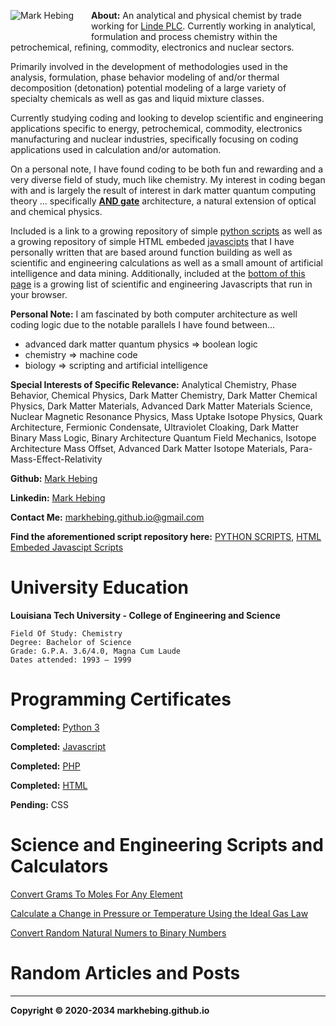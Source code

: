 <img align = "left" style="padding-right: 25px; padding-bottom: 20px;" src = "https://markhebing.github.io/images/MarkHebing33.jpeg" alt="Mark Hebing">**About:**  An analytical and physical chemist by trade working for [Linde PLC](https://en.m.wikipedia.org/wiki/Linde_plc). Currently working in analytical, formulation and process chemistry within the petrochemical, refining, commodity, electronics and nuclear sectors.

Primarily involved in the development of methodologies used in the analysis, formulation, phase behavior modeling of and/or thermal decomposition (detonation) potential modeling of a large variety of specialty chemicals as well as gas and liquid mixture classes.

Currently studying coding and looking to develop scientific and engineering applications specific to energy, petrochemical, commodity, electronics manufacturing and nuclear industries, specifically focusing on coding applications used in calculation and/or automation.

On a personal note, I have found coding to be both fun and rewarding and a very diverse field of study, much like chemistry. My interest in coding began with and is largely the result of interest in dark matter quantum computing theory ... specifically **[AND gate](https://en.wikipedia.org/wiki/AND_gate)** architecture, a natural extension of optical and chemical physics.

Included is a link to a growing repository of simple [python scripts](https://github.com/markhebing/python-scripts) as well as a growing repository of simple HTML embeded [javascipts](https://github.com/markhebing/javascripts) that I have personally written that are based around function building as well as scientific and engineering calculations as well as a small amount of artificial intelligence and data mining. Additionally, included at the [bottom of this page](#science-and-engineering-scripts-and-calculators) is a growing list of scientific and engineering Javascripts that run in your browser.

**Personal Note:** I am fascinated by both computer architecture as well coding logic due to the notable parallels I have found between...

* advanced dark matter quantum physics => boolean logic
* chemistry => machine code
* biology => scripting and artificial intelligence

**Special Interests of Specific Relevance:** Analytical Chemistry, Phase Behavior, Chemical Physics, Dark Matter Chemistry, Dark Matter Chemical Physics, Dark Matter Materials, Advanced Dark Matter Materials Science, Nuclear Magnetic Resonance Physics, Mass Uptake Isotope Physics, Quark Architecture, Fermionic Condensate, Ultraviolet Cloaking, Dark Matter Binary Mass Logic, Binary Architecture Quantum Field Mechanics, Isotope Architecture Mass Offset, Advanced Dark Matter Isotope Materials, Para-Mass-Effect-Relativity

**Github:** [Mark Hebing](https://github.com/markhebing)

**Linkedin:** [Mark Hebing](https://www.linkedin.com/in/markhebing)

**Contact Me:** markhebing.github.io@gmail.com

**Find the aforementioned script repository here:** [PYTHON SCRIPTS](https://github.com/markhebing/python-scripts), [HTML Embeded Javascipt Scripts](https://github.com/markhebing/javascripts)

# University Education

**Louisiana Tech University - College of Engineering and Science**
    
    Field Of Study: Chemistry
    Degree: Bachelor of Science
    Grade: G.P.A. 3.6/4.0, Magna Cum Laude
    Dates attended: 1993 – 1999

# Programming Certificates

**Completed:**   [Python 3](https://markhebing.github.io/certifications/cert-1073-15576057.pdf)

**Completed:**   [Javascript](https://markhebing.github.io/certifications/cert-1024-15576057.pdf)

**Completed:**   [PHP](https://markhebing.github.io/certifications/cert-1059-15576057.pdf)

**Completed:**   [HTML](https://markhebing.github.io/certifications/cert-1014-15576057.pdf)

**Pending:**  CSS

# Science and Engineering Scripts and Calculators

[Convert Grams To Moles For Any Element](https://markhebing.github.io/grams-to-moles/)

[Calculate a Change in Pressure or Temperature Using the Ideal Gas Law](https://markhebing.github.io/ideal-gas-law/)

[Convert Random Natural Numers to Binary Numbers](https://markhebing.github.io/base2/)

# Random Articles and Posts



---

**Copyright © 2020-2034 markhebing.github.io**

<!-- Global site tag (gtag.js) - Google Analytics -->
<script async src="https://www.googletagmanager.com/gtag/js?id=G-HCZL4J5WDE"></script>
<script>
  window.dataLayer = window.dataLayer || [];
  function gtag(){dataLayer.push(arguments);}
  gtag('js', new Date());

  gtag('config', 'G-HCZL4J5WDE');
</script>
